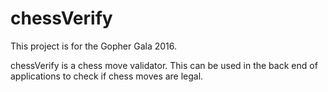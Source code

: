 # chessVerify
This project is for the Gopher Gala 2016.

chessVerify is a chess move validator. This can be used in the back end of applications to check if chess moves are legal.

